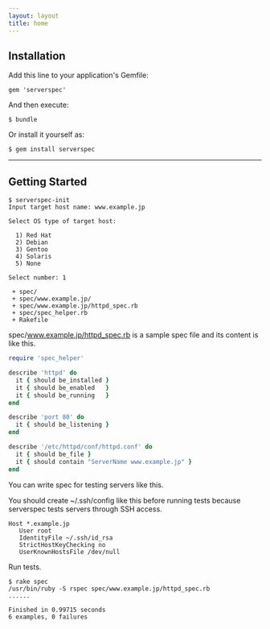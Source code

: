 ```yaml
---
layout: layout
title: home
---
```


## Installation

Add this line to your application's Gemfile:

    gem 'serverspec'

And then execute:

    $ bundle

Or install it yourself as:

    $ gem install serverspec

----

## Getting Started

```
$ serverspec-init
Input target host name: www.example.jp

Select OS type of target host:

  1) Red Hat
  2) Debian
  3) Gentoo
  4) Solaris
  5) None

Select number: 1

 + spec/
 + spec/www.example.jp/
 + spec/www.example.jp/httpd_spec.rb
 + spec/spec_helper.rb
 + Rakefile
```


spec/www.example.jp/httpd_spec.rb is a sample spec file and its content is like this.

```ruby
require 'spec_helper'

describe 'httpd' do
  it { should be_installed }
  it { should be_enabled   }
  it { should be_running   }
end

describe 'port 80' do
  it { should be_listening }
end

describe '/etc/httpd/conf/httpd.conf' do
  it { should be_file }
  it { should contain "ServerName www.example.jp" }
end
```

You can write spec for testing servers like this.

You should create ~/.ssh/config like this before running tests because serverspec tests servers through SSH access.

```
Host *.example.jp
   User root
   IdentityFile ~/.ssh/id_rsa
   StrictHostKeyChecking no
   UserKnownHostsFile /dev/null
```

Run tests.

```
$ rake spec
/usr/bin/ruby -S rspec spec/www.example.jp/httpd_spec.rb
......

Finished in 0.99715 seconds
6 examples, 0 failures
```
